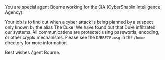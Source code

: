 You are special agent Bourne working for the CIA (CyberShaolin Intelligence Agency).  

Your job is to find out when a cyber attack is being planned by a suspect only known by the alias The Duke. We have found out that Duke infiltrated our systems. All communications are protected using passwords, encoding, or other crypto mechanisms. Please see the `DEBREIF.msg` in the `/home` directory for more information.

Best wishes Agent Bourne.
